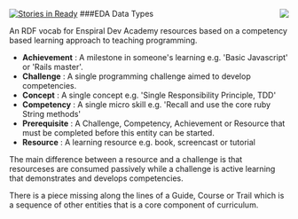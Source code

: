 [![Stories in Ready](https://badge.waffle.io/enspiral-dev-academy/types.png?label=ready&title=Ready)](https://waffle.io/enspiral-dev-academy/types)
[<img src='http://devacademy.co.nz/media/logoEnspiralDevAcademySmallest.png' align='right'/>](http://www.devacademy.co.nz)
###EDA Data Types

An RDF vocab for Enspiral Dev Academy resources based on a competency based learning approach to teaching programming.

* **Achievement** : A milestone in someone's learning e.g. 'Basic Javascript' or 'Rails master'.
* **Challenge** : A single programming challenge aimed to develop competencies.
* **Concept** : A single concept e.g. 'Single Responsibility Principle, TDD'
* **Competency** : A single micro skill e.g. 'Recall and use the core ruby String methods'
* **Prerequisite** : A Challenge, Competency, Achievement or Resource that must be completed before this entity can be started.
* **Resource** : A learning resource e.g. book, screencast or tutorial

The main difference between a resource and a challenge is that resourceses are consumed passively while a challenge is active learning that demonstrates and develops competencies.

There is a piece missing along the lines of a Guide, Course or Trail which is a sequence of other entities that is a core component of curriculum.

